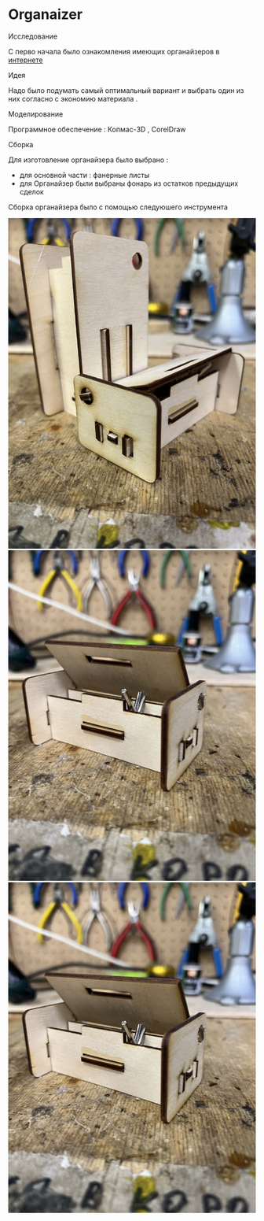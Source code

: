 # Organaizer

Исследование

С перво начала было ознакомления имеющих органайзеров в [интернете](https://g.co/kgs/EcBqdh)

Идея

Надо было подумать самый оптимальный вариант и выбрать один из них согласно с экономию материала .


Моделирование

Программное обеспечение : Копмас-3D , CorelDraw

Сборка

Для изготовление органайзера было выбрано :

- для основной части : фанерные листы  
- для Органайзер были выбраны фонарь из остатков предыдущих сделок

 Сборка органайзера было с помощью следуюшего инструмента

![IMG](IMG_3593.jpeg)
![IMG](IMG_3592.jpeg)
![IMG](IMG_3592.jpeg)
